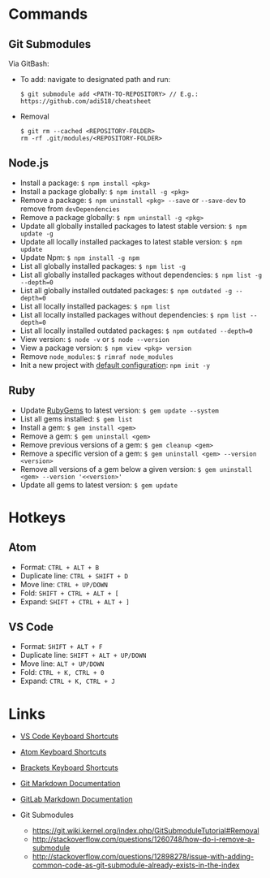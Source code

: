 # Commands

## Git Submodules

Via GitBash:

- To add: navigate to designated path and run:

  ```
  $ git submodule add <PATH-TO-REPOSITORY> // E.g.: https://github.com/adi518/cheatsheet
  ```

- Removal

  ```
  $ git rm --cached <REPOSITORY-FOLDER>
  rm -rf .git/modules/<REPOSITORY-FOLDER>
  ```

## Node.js

- Install a package: `$ npm install <pkg>`
- Install a package globally: `$ npm install -g <pkg>`
- Remove a package: `$ npm uninstall <pkg> --save` or `--save-dev` to remove from `devDependencies`
- Remove a package globally: `$ npm uninstall -g <pkg>`
- Update all globally installed packages to latest stable version: `$ npm update -g`
- Update all locally installed packages to latest stable version: `$ npm update`
- Update Npm: `$ npm install -g npm`
- List all globally installed packages: `$ npm list -g`
- List all globally installed packages without dependencies: `$ npm list -g --depth=0`
- List all globally installed outdated packages: `$ npm outdated -g --depth=0`
- List all locally installed packages: `$ npm list`
- List all locally installed packages without dependencies: `$ npm list --depth=0`
- List all locally installed outdated packages: `$ npm outdated --depth=0`
- View version: `$ node -v` or `$ node --version`
- View a package version: `$ npm view <pkg> version`
- Remove `node_modules`: `$ rimraf node_modules`
- Init a new project with [default configuration](https://docs.npmjs.com/cli/init): `npm init -y`

## Ruby

- Update [RubyGems](https://rubygems.org/pages/download) to latest version: `$ gem update --system`
- List all gems installed: `$ gem list`
- Install a gem: `$ gem install <gem>`
- Remove a gem: `$ gem uninstall <gem>`
- Remove previous versions of a gem: `$ gem cleanup <gem>`
- Remove a specific version of a gem: `$ gem uninstall <gem> --version <version>`
- Remove all versions of a gem below a given version: `$ gem uninstall <gem> --version '<<version>'`
- Update all gems to latest version: `$ gem update`

# Hotkeys

## Atom

- Format: `CTRL + ALT + B`
- Duplicate line: `CTRL + SHIFT + D`
- Move line: `CTRL + UP/DOWN`
- Fold: `SHIFT + CTRL + ALT + [`
- Expand: `SHIFT + CTRL + ALT + ]`

## VS Code

- Format: `SHIFT + ALT + F`
- Duplicate line: `SHIFT + ALT + UP/DOWN`
- Move line: `ALT + UP/DOWN`
- Fold: `CTRL + K, CTRL + 0`
- Expand: `CTRL + K, CTRL + J`

# Links

- [VS Code Keyboard Shortcuts](https://code.visualstudio.com/docs/customization/keybindings)
- [Atom Keyboard Shortcuts](https://github.com/nwinkler/atom-keyboard-shortcuts)
- [Brackets Keyboard Shortcuts](https://github.com/adobe/brackets/wiki/Brackets-Shortcuts)
- [Git Markdown Documentation](http://daringfireball.net/projects/markdown/)
- [GitLab Markdown Documentation](https://github.com/gitlabhq/gitlabhq/blob/master/doc/user/markdown.md)

- Git Submodules

    - <https://git.wiki.kernel.org/index.php/GitSubmoduleTutorial#Removal>
    - <http://stackoverflow.com/questions/1260748/how-do-i-remove-a-submodule>
    - <http://stackoverflow.com/questions/12898278/issue-with-adding-common-code-as-git-submodule-already-exists-in-the-index>
